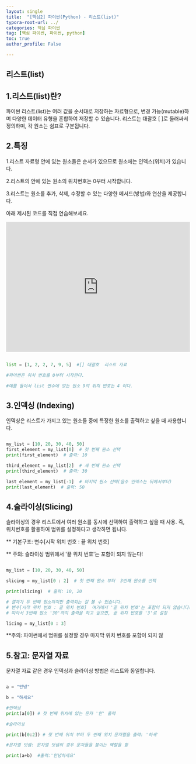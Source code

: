 ```yaml
---
layout: single
title:  "[핵심2] 파이썬(Python) - 리스트(list)"
typora-root-url: ../
categories: 핵심 파이썬
tag: [핵심 파이썬, 파이썬, python]
toc: true
author_profile: False

---
```


## 리스트(list)

## 1.리스트(list)란?
파이썬 리스트(list)는 여러 값을 순서대로 저장하는 자료형으로, 변경 가능(mutable)하며 다양한 데이터 유형을 혼합하여 저장할 수 있습니다. 리스트는 대괄호 [ ]로 둘러싸서 정의하며, 각 원소는 쉼표로 구분됩니다.

## 2.특징

1.리스트 자료형 안에 있는 원소들은 순서가 있으므로 원소에는 인덱스(위치)가 있습니다.

2.리스트의 안에 있는 원소의 위치번호는 0부터 시작합니다.
    
3.리스트는 원소를 추가, 삭제, 수정할 수 있는 다양한 메서드(방법)와 연산을 제공합니다.

아래 제시된 코드를 직접 연습해보세요. 

<iframe src="https://trinket.io/embed/python/3d8d7ce66b" width="100%" height="356" frameborder="0" marginwidth="0" marginheight="0" allowfullscreen></iframe>

```python

list = [1, 2, 2, 7, 9, 5]  #[] 대괄호  리스트 자료 

#파이썬은 위치 번호를 0부터 시작한다.

#예를 들어서 list 변수에 있는 원소 9의 위치 번호는 4 이다. 

```


## 3.인덱싱 (Indexing)

인덱싱은 리스트가 가지고 있는 원소들 중에 특정한 원소를 출력하고 싶을 때 사용합니다. 

```python

my_list = [10, 20, 30, 40, 50]
first_element = my_list[0]  # 첫 번째 원소 선택
print(first_element)  # 출력: 10

third_element = my_list[2]  # 세 번째 원소 선택
print(third_element)  # 출력: 30

last_element = my_list[-1]  # 마지막 원소 선택(음수 인덱스는 뒤에서부터)
print(last_element)  # 출력: 50


```

## 4.슬라이싱(Slicing)

슬라이싱의 경우 리스트에서 여러 원소를 동시에 선택하여 출력하고 싶을 때 사용. 즉, 위치번호를 활용하여 범위를 설정하다고 생각하면 됩니다.

** 기본구조: 변수[시작 위치 번호 : 끝 위치 번호]

** 주의: 슬라이싱 범위에서 '끝 위치 번호'는 포함이 되지 않는다! 

```python

my_list = [10, 20, 30, 40, 50]

slicing = my_list[0 : 2]  # 첫 번째 원소 부터  3번째 원소를 선택

print(slicing)  # 출력: 10, 20

# 결과가 두 번째 원소까지만 출력되는 걸 볼 수 있습니다. 
# 변수[시작 위치 번호 : 끝 위치 번호]  여기에서 '끝 위치 번호'는 포함이 되지 않습니다!! 
# 따라서 3번째 원소 '30'까지 출력을 하고 싶으면, 끝 위치 번호를 '3'로 설정

licing = my_list[0 : 3] 
```

**주의: 파이썬에서 범위를 설정할 경우 마지막 위치 번호를 포함이 되지 않

## 5.참고: 문자열 자료

문자열 자료 같은 경우 인덱싱과 슬라이싱 방법은 리스트와 동일합니다. 

```python

a = "안녕"

b = "하세요"

#인덱싱
print(a[0]) # 첫 번째 위치에 있는 문자 '안' 출력

#슬라이싱

print(b[0:2]) # 첫 번째 위치 부터 두 번째 위치 문자열을 출력: '하세'

#문자열 덧셈: 문자열 덧셈의 경우 문자들을 붙이는 역할을 함

print(a+b)  #출력:'안녕하세요'

```